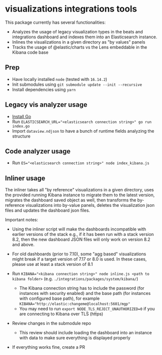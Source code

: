 # visualizations integrations tools

This package currently has several functionalities:

- Analyzes the usage of legacy visualization types in the beats and integrations dashboard and indexes them into an Elasticsearch instance.
- Inlines the visualizations in a given directory as "by values" panels
- Tracks the usage of @elastic/charts vs the Lens embeddable in the Kibana code base

## Prep

- Have locally installed `node` (tested with `16.14.2`)
- Init submodules using `git submodule update --init --recursive`
- Install dependencies using `yarn`

## Legacy vis analyzer usage

- [Install Go](https://go.dev/doc/install)
- Run `ELASTICSEARCH_URL="<elasticsearch connection string>" go run index.go`
- Import `dataview.ndjson` to have a bunch of runtime fields analyzing the structure

## Code analyzer usage

- Run `ES="<elasticsearch connection string>" node index_kibana.js`

## Inliner usage

The inliner takes all "by reference" visualizations in a given directory, uses the provided running Kibana instance to migrate them to the latest version, migrates the dashboard saved object as well, then transforms the by-reference visualizations into by-value panels, deletes the visualization json files and updates the dashboard json files.

Important notes:

- Using the inliner script will make the dashboards incompatible with earlier versions of the stack e.g., if it has been run with a stack version 8.2, then the new dashboard JSON files will only work on version 8.2 and above.
- For old dashboards (prior to 7.10), some "agg based" visualizations might break if a target version of 7.17 or 8.0 is used. In these cases, please use at least a stack version of 8.1

- Run `KIBANA="<kibana connection string>" node inline.js <path to kibana folder>` (e.g. `./integrations/packages/system/kibana/`)
  - The Kibana connection string has to include the password (for instances with security enabled) and the base path (for instances with configured base path), for example `KIBANA="http://elastic:changeme@localhost:5601/mgp"`
  - You may need to run `export NODE_TLS_REJECT_UNAUTHORIZED=0` if you are connecting to Kibana over TLS (https)
- Review changes in the submodule repo
  - This review should include loading the dashboard into an instance with data to make sure everything is displayed properly
- If everything works fine, create a PR
